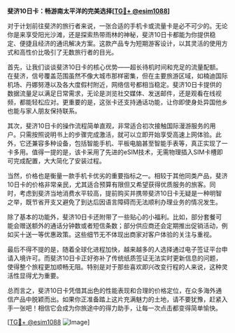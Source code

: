 **斐济10日卡：畅游南太平洋的完美选择[[TG💪+ @esim1088](https://t.me/s/esim1088)]**

对于计划前往斐济的旅行者来说，一张合适的手机卡或流量卡是必不可少的。无论你是来享受阳光沙滩，还是探索热带雨林的神秘，斐济10日卡都能为你提供稳定、便捷且经济的通讯解决方案。这款产品专为短期游客设计，以其灵活的使用方式和高性价比吸引了无数旅行者的目光。

首先，让我们谈谈斐济10日卡的核心优势——超长待机时间和充足的流量配额。在斐济，信号覆盖范围虽然不像大城市那样密集，但在主要旅游区域，如楠迪国际机场、丹娜努港以及各大度假村附近，网络信号都相当稳定。斐济10日卡提供的数据流量足以满足日常需求，无论是浏览社交媒体、发送邮件，还是观看在线视频，都能轻松应对。更重要的是，这张卡还支持通话功能，让你即使身处异国他乡也能与家人朋友保持联系。

其次，斐济10日卡的操作流程简单直观，非常适合初次接触国际漫游服务的用户。只需按照说明书上的步骤完成激活，就可以立即开始享受高速上网体验。此外，它还兼容多种设备，包括智能手机、平板电脑甚至智能手表等，真正实现了一卡多用。值得一提的是，该卡采用了先进的eSIM技术，无需物理插入SIM卡槽即可完成配置，大大简化了安装过程。

当然，价格也是衡量一款手机卡优劣的重要指标之一。相较于其他同类产品，斐济10日卡的价格非常亲民，尤其适合预算有限但又希望获得优质服务的旅客。同时，考虑到斐济当地消费水平较高，提前购买并携带斐济10日卡无疑是一种明智之举，既节省开支又避免了到达后因语言障碍而无法顺利办理业务的情况发生。

除了基本的功能外，斐济10日卡还附带了一些贴心的小福利。比如，部分套餐可能会赠送额外的通话分钟数或者短信条数；部分供应商还会定期推出促销活动，例如买十送一等优惠政策。这些细节无不体现出商家对客户体验的关注与重视。

最后不得不提的是，随着全球化进程加快，越来越多的人选择通过电子签证平台申请入境许可。而斐济10日卡正好弥补了传统纸质签证无法实时更新信息的问题，使得整个旅程更加顺畅无阻。特别是对于那些喜欢即兴改变行程的人来说，这种灵活性显得尤为重要。

总而言之，斐济10日卡凭借其出色的性能表现和合理的价格定位，在众多海外通信产品中脱颖而出。如果你正准备踏上这片充满魅力的土地，请不要犹豫，赶紧入手一张吧！相信它会成为你旅途中的得力助手，让每一次点击都变得简单愉快。

[[TG💪+ @esim1088](https://t.me/s/esim1088) ![Image](https://i.postimg.cc/4NQfJmqS/Snipaste-2025-05-13-00-14-12.png)]